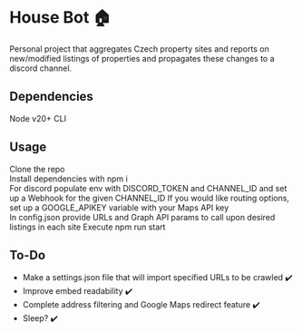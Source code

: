 # House Bot 🏠

Personal project that aggregates Czech property sites and reports on new/modified listings of properties and propagates these changes to a discord channel.

## Dependencies
Node v20+
CLI

## Usage
Clone the repo     
Install dependencies with npm i     
For discord populate env with DISCORD_TOKEN and CHANNEL_ID and set up a Webhook for the given CHANNEL_ID
If you would like routing options, set up a GOOGLE_APIKEY variable with your Maps API key   
In config.json provide URLs and Graph API params to call upon desired listings in each site 
Execute npm run start   

## To-Do

- Make a settings.json file that will import specified URLs to be crawled ✔️
- Improve embed readability ✔️
- Complete address filtering and Google Maps redirect feature ✔️
- Sleep? ✔️
